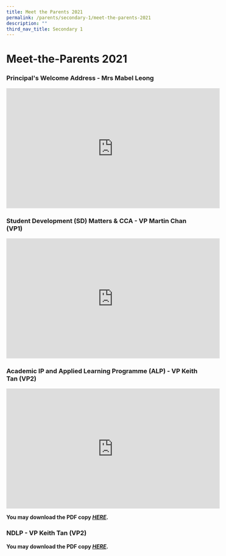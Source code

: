 ```yaml
---
title: Meet the Parents 2021
permalink: /parents/secondary-1/meet-the-parents-2021
description: ""
third_nav_title: Secondary 1
---
```

# **Meet-the-Parents 2021**

### Principal's Welcome Address - Mrs Mabel Leong

<iframe width="560" height="315" src="https://www.youtube.com/embed/L12s6cZ87gw" title="YouTube video player" frameborder="0" allow="accelerometer; autoplay; clipboard-write; encrypted-media; gyroscope; picture-in-picture" allowfullscreen></iframe>

### Student Development (SD) Matters & CCA - VP Martin Chan (VP1)

<iframe width="560" height="315" src="https://www.youtube.com/embed/SNaqoHb-Ywo" title="YouTube video player" frameborder="0" allow="accelerometer; autoplay; clipboard-write; encrypted-media; gyroscope; picture-in-picture" allowfullscreen></iframe>

### Academic IP and Applied Learning Programme (ALP) - VP Keith Tan (VP2)

<iframe width="560" height="315" src="https://www.youtube.com/embed/EOjvW37rX-I" title="YouTube video player" frameborder="0" allow="accelerometer; autoplay; clipboard-write; encrypted-media; gyroscope; picture-in-picture" allowfullscreen></iframe>

**You may download the PDF copy [_HERE_](/files/2021%20S1%20MPS%20Curriculum.pdf).**

### NDLP - VP Keith Tan (VP2)

**You may download the PDF copy [_HERE_](/files/NDLP%20Briefing%20for%20Parents.pdf).**

